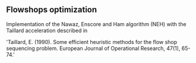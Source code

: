 ## Flowshops optimization

Implementation of the Nawaz, Enscore and Ham algorithm (NEH) with the Taillard acceleration described in

'Taillard, E. (1990). Some efficient heuristic methods for the flow shop sequencing problem. European Journal of Operational Research, 47(1), 65-74.'
